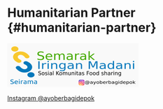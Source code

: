 # Humanitarian Partner {#humanitarian-partner}

![](assets/image231.png)

[Instagram @ayoberbagidepok](https://www.instagram.com/ayoberbagidepok/)